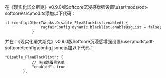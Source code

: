 在《现实化诺文斯克》v0.9.0版Softcore沉浸感增强设置\\user\\mods\\odt-softcore\\src\\mod.ts添加以下代码：
```
if (config.OtherTweaks.Disable_FleaBlacklist.enabled) {
				ragfairConfig.dynamic.blacklist.enableBsgList = false;
			}
```

并在：《现实化诺文斯克》v0.9.0版Softcore沉浸感增强设置\\user\\mods\\odt-softcore\\config\\config.jsonc添加以下代码：

```
"Disable_FleaBlacklist": {
			// 关闭跳蚤黑名单
			"enabled": true
		},
```